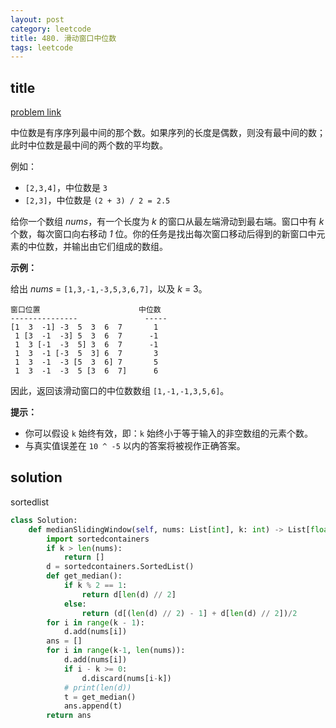 ```yaml
---
layout: post
category: leetcode
title: 480. 滑动窗口中位数
tags: leetcode
---
```


## title
[problem link](https://leetcode.cn/problems/sliding-window-median/)

中位数是有序序列最中间的那个数。如果序列的长度是偶数，则没有最中间的数；此时中位数是最中间的两个数的平均数。

例如：

- `[2,3,4]`，中位数是 `3`
- `[2,3]`，中位数是 `(2 + 3) / 2 = 2.5`

给你一个数组 *nums*，有一个长度为 *k* 的窗口从最左端滑动到最右端。窗口中有 *k* 个数，每次窗口向右移动 *1* 位。你的任务是找出每次窗口移动后得到的新窗口中元素的中位数，并输出由它们组成的数组。

 

**示例：**

给出 *nums* = `[1,3,-1,-3,5,3,6,7]`，以及 *k* = 3。

```
窗口位置                      中位数
---------------               -----
[1  3  -1] -3  5  3  6  7       1
 1 [3  -1  -3] 5  3  6  7      -1
 1  3 [-1  -3  5] 3  6  7      -1
 1  3  -1 [-3  5  3] 6  7       3
 1  3  -1  -3 [5  3  6] 7       5
 1  3  -1  -3  5 [3  6  7]      6
```

 因此，返回该滑动窗口的中位数数组 `[1,-1,-1,3,5,6]`。

 

**提示：**

- 你可以假设 `k` 始终有效，即：`k` 始终小于等于输入的非空数组的元素个数。
- 与真实值误差在 `10 ^ -5` 以内的答案将被视作正确答案。

## solution

sortedlist

```python
class Solution:
    def medianSlidingWindow(self, nums: List[int], k: int) -> List[float]:
        import sortedcontainers
        if k > len(nums):
            return []
        d = sortedcontainers.SortedList()
        def get_median():
            if k % 2 == 1:
                return d[len(d) // 2]
            else:
                return (d[(len(d) // 2) - 1] + d[len(d) // 2])/2
        for i in range(k - 1):
            d.add(nums[i])
        ans = []
        for i in range(k-1, len(nums)):
            d.add(nums[i])
            if i - k >= 0:
                d.discard(nums[i-k])
            # print(len(d))
            t = get_median()
            ans.append(t)
        return ans

```

